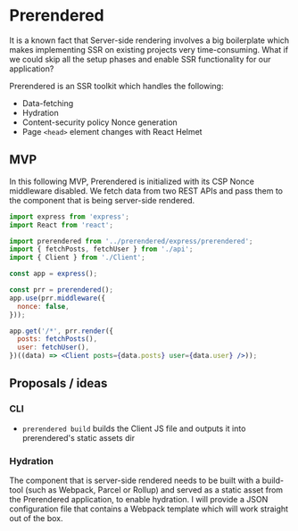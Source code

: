 # Prerendered

It is a known fact that Server-side rendering involves a big boilerplate which makes implementing SSR on existing projects very time-consuming. What if we could skip all the setup phases and enable SSR functionality for our application? 

Prerendered is an SSR toolkit which handles the following:

- Data-fetching
- Hydration
- Content-security policy Nonce generation
- Page `<head>` element changes with React Helmet

## MVP

In this following MVP, Prerendered is initialized with its CSP Nonce middleware disabled. We fetch data from two REST APIs and pass them to the component that is being server-side rendered.

```jsx
import express from 'express';
import React from 'react';

import prerendered from '../prerendered/express/prerendered';
import { fetchPosts, fetchUser } from './api';
import { Client } from './Client';

const app = express();

const prr = prerendered();
app.use(prr.middleware({
  nonce: false,
}));

app.get('/*', prr.render({
  posts: fetchPosts(),
  user: fetchUser(),
})((data) => <Client posts={data.posts} user={data.user} />));
```

## Proposals / ideas

### CLI

- `prerendered build` builds the Client JS file and outputs it into prerendered's static assets dir

### Hydration

The component that is server-side rendered needs to be built with a build-tool (such as Webpack, Parcel or Rollup) and served as a static asset from the Prerendered application, to enable hydration. I will provide a JSON configuration file that contains a Webpack template which will work straight out of the box.
